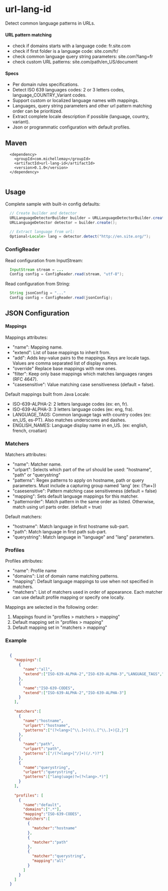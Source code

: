 # url-lang-id
Detect common language patterns in URLs.

#### URL pattern matching

- check if domains starts with a language code: fr.site.com
- check if first folder is a language code: site.com/fr/
- check common language query string parameters: site.com?lang=fr
- check custom URL patterns: site.com/path/en_US/document

#### Specs
- Per domain rules specifications.
- Detect ISO 639 languages codes: 2 or 3 letters codes, language_COUNTRY_Variant codes.
- Support custom or localized language names with mappings.
- Languages, query string parameters and other url pattern matching order can be prioritized.
- Extract complete locale description if possible (language, country, variant).
- Json or programmatic configuration with default profiles.

## Maven

```
  <dependency>
    <groupId>com.michellemay</groupId>
    <artifactId>url-lang-id</artifactId>
    <version>0.1.0</version>
  </dependency>
  
```

## Usage

Complete sample with built-in config defaults:

```java
  // Create builder and detector
  URLLanguageDetectorBuilder builder = URLLanguageDetectorBuilder.create(ConfigReader.readBuiltIn());
  URLLanguageDetector detector = builder.create();
  
  // Extract language from url:
  Optional<Locale> lang = detector.detect("http://en.site.org/");
```

### ConfigReader

Read configuration from InputStream:

```java
  InputStream stream = ...
  Config config = ConfigReader.read(stream, "utf-8");
```

Read configuration from String:

```java
  String jsonConfig = "..."
  Config config = ConfigReader.read(jsonConfig);
```


## JSON Configuration

#### Mappings

Mappings attributes:

- "name": Mapping name.
- "extend": List of base mappings to inherit from.
- "add": Adds key-value pairs to the mappings. Keys are locale tags. Values are comma separated list of display names.
- "override" Replace base mappings with new ones.
- "filter": Keep only base mappings which matches languages ranges (RFC 4647).
- "casesensitive": Value matching case sensitiveness (default = false).

Default mappings built from Java Locale:

- ISO-639-ALPHA-2: 2 letters language codes (ex: en, fr).
- ISO-639-ALPHA-3: 3 letters language codes (ex: eng, fra).
- LANGUAGE_TAGS: Common language tags with country codes (ex: en_US, es-PT). Also matches underscores and dashes.
- ENGLISH_NAMES: Language display name in en_US. (ex: english, french, croatian)

### Matchers

Matchers attributes:

- "name": Matcher name.
- "urlpart": Selects which part of the url should be used: "hostname", "path" or "querystring"
- "patterns": Regex patterns to apply on hostname, path or query parameters. Must include a capturing group named 'lang' (ex: (?<lang>\w+))
- "casesensitive": Pattern matching case sensitiveness (default = false)
- "mapping": Sets default language mappings for this matcher.
- "patternorder": Match pattern in the same order as listed.  Otherwise, match using url parts order. (default = true)

Default matchers:

- "hostname": Match language in first hostname sub-part.
- "path": Match language in first path sub-part.
- "querystring": Match language in "language" and "lang" parameters.

### Profiles

Profiles attributes:

- "name": Profile name
- "domains": List of domain name matching patterns.
- "mapping": Default language mappings to use when not specified in matchers.
- "matchers": List of matchers used in order of appearance. Each matcher can use default profile mapping or specify one locally.

Mappings are selected in the following order:
1) Mappings found in "profiles > matchers > mapping"
2) Default mapping set in "profiles > mapping"
3) Default mapping set in "matchers > mapping"

### Example

```json

  {
    "mappings":[
      {
        "name":"all",
        "extend":["ISO-639-ALPHA-2","ISO-639-ALPHA-3","LANGUAGE_TAGS","ENGLISH_NAMES"]
      },
      {
        "name":"ISO-639-CODES",
        "extend":["ISO-639-ALPHA-2","ISO-639-ALPHA-3"]
      }
    ],
  
    "matchers":[
      {
        "name":"hostname",
        "urlpart":"hostname",
        "patterns":["(?<lang>[^\\.]+)(\\.[^\\.]+){2,}"]
      },
      {
        "name":"path",
        "urlpart":"path",
        "patterns":["/(?<lang>[^/]+)(/.*)?"]
      },
      {
        "name":"querystring",
        "urlpart":"querystring",
        "patterns":["lang(uage)?=(?<lang>.*)"]
      }
    ],
  
    "profiles": [
      {
        "name":"default",
        "domains":[".*"],
        "mapping":"ISO-639-CODES",
        "matchers":[
          {
            "matcher":"hostname"
          },
          {
            "matcher":"path"
          },
          {
            "matcher":"querystring",
            "mapping":"all"
          }
        ]
      }
    ]
  }
  
 
```
